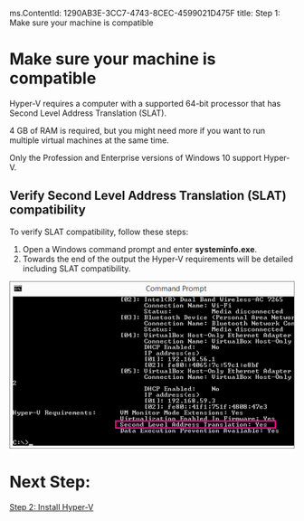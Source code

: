 ms.ContentId: 1290AB3E-3CC7-4743-8CEC-4599021D475F
title: Step 1: Make sure your machine is compatible

# Make sure your machine is compatible

Hyper-V requires a computer with a supported 64-bit processor that has Second Level Address Translation (SLAT). 

4 GB of RAM is required, but you might need more if you want to run multiple virtual machines at the same time.

Only the Profession and Enterprise versions of Windows 10 support Hyper-V.

## Verify Second Level Address Translation (SLAT) compatibility

To verify SLAT compatibility, follow these steps:

1. Open a Windows command prompt and enter **systeminfo.exe**.
2. Towards the end of the output the Hyper-V requirements will be detailed including SLAT compatibility.

![](media\systeminfo.png)

# Next Step: 
[Step 2: Install Hyper-V](step2.md)